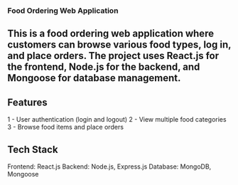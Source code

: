 ### Food Ordering Web Application
## This is a food ordering web application where customers can browse various food types, log in, and place orders. The project uses React.js for the frontend, Node.js for the backend, and Mongoose for database management.
## Features
1 - User authentication (login and logout)
2 - View multiple food categories
3 - Browse food items and place orders

## Tech Stack
Frontend: React.js
Backend: Node.js, Express.js
Database: MongoDB, Mongoose
